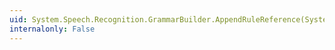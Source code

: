 ```yaml
---
uid: System.Speech.Recognition.GrammarBuilder.AppendRuleReference(System.String,System.String)
internalonly: False
---
```

